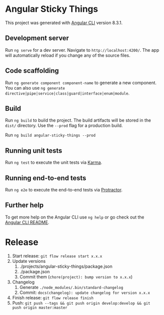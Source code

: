 # Angular Sticky Things

This project was generated with [Angular CLI](https://github.com/angular/angular-cli) version 8.3.1.

## Development server

Run `ng serve` for a dev server. Navigate to `http://localhost:4200/`. The app will automatically reload if you change any of the source files.

## Code scaffolding

Run `ng generate component component-name` to generate a new component. You can also use `ng generate directive|pipe|service|class|guard|interface|enum|module`.

## Build

Run `ng build` to build the project. The build artifacts will be stored in the `dist/` directory. Use the `--prod` flag for a production build.

Run `ng build angular-sticky-things --prod`

## Running unit tests

Run `ng test` to execute the unit tests via [Karma](https://karma-runner.github.io).

## Running end-to-end tests

Run `ng e2e` to execute the end-to-end tests via [Protractor](http://www.protractortest.org/).

## Further help

To get more help on the Angular CLI use `ng help` or go check out the [Angular CLI README](https://github.com/angular/angular-cli/blob/master/README.md).

# Release
1. Start release: `git flow release start x.x.x`
1. Update versions
   1. ./projects/angular-sticky-things/package.json
   1. ./package.json
   1. Commit them (`chore(project): bump version to x.x.x`)
1. Changelog
   1. Generate `./node_modules/.bin/standard-changelog`
   1. Commit: `docs(changelog): update changelog for version x.x.x`
1. Finish release: `git flow release finish`
1. Push: `git push --tags && git push origin develop:develop && git push origin master:master`
